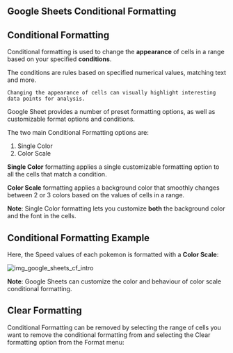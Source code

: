 Google Sheets Conditional Formatting
---
Conditional Formatting
---

Conditional formatting is used to change the **appearance** of cells in a range based on your specified **conditions**.

The conditions are rules based on specified numerical values, matching text and more.

```
Changing the appearance of cells can visually highlight interesting data points for analysis.
```

Google Sheet provides a number of preset formatting options, as well as customizable format options and conditions.

The two main Conditional Formatting options are:

1. Single Color
2. Color Scale

**Single Color** formatting applies a single customizable formatting option to all the cells that match a condition.

**Color Scale** formatting applies a background color that smoothly changes between 2 or 3 colors based on the values of cells in a range.


**Note**: Single Color formatting lets you customize **both** the background color and the font in the cells.



Conditional Formatting Example
---
Here, the Speed values of each pokemon is formatted with a **Color Scale**:

![img_google_sheets_cf_intro](https://user-images.githubusercontent.com/47166768/193174698-0d76fdf3-19b2-433d-908a-c8160d4c85e8.png)



**Note**: Google Sheets can customize the color and behaviour of color scale conditional formatting.


Clear Formatting
---
Conditional Formatting can be removed by selecting the range of cells you want to remove the conditional formatting from and selecting the Clear formatting option from the Format menu:






